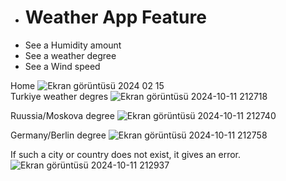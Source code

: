 <ul>
                              <li><h1>Weather App Feature</h1></li>
                              <li>See a Humidity amount</li>
                              <li> See a weather degree</li>
                              <li>See a Wind speed</li>
</ul>

Home
![Ekran görüntüsü 2024 02 15](https://github.com/user-attachments/assets/48684a55-6a9c-4d55-90bc-2ef798d04302)
<br>
Turkiye weather degres
![Ekran görüntüsü 2024-10-11 212718](https://github.com/user-attachments/assets/17da45aa-9716-4c1c-86b4-e747ccbb8bb2)

Ruussia/Moskova degree
![Ekran görüntüsü 2024-10-11 212740](https://github.com/user-attachments/assets/278c7053-ec4c-46b1-b1d7-3d3d3b6c73a2)

Germany/Berlin degree
![Ekran görüntüsü 2024-10-11 212758](https://github.com/user-attachments/assets/ebd7e9c5-a3db-40bd-8e0a-aa827ce035c0)
<br>

If such a city or country does not exist, it gives an error.
![Ekran görüntüsü 2024-10-11 212937](https://github.com/user-attachments/assets/406d06c3-b1a4-4a25-9081-02e4122c4247)

